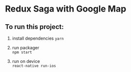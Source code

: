 # Redux Saga with Google Map

## To run this project:

1. install dependencies
`
yarn
`

2. run packager   
`
npm start
`

3. run on device   
`
react-native run-ios
`